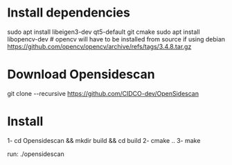 # Install dependencies
sudo apt install libeigen3-dev qt5-default git cmake
sudo apt install libopencv-dev # opencv will have to be installed from source if using debian https://github.com/opencv/opencv/archive/refs/tags/3.4.8.tar.gz

# Download Opensidescan
git clone --recursive https://github.com/CIDCO-dev/OpenSidescan


# Install
1- cd Opensidescan && mkdir build && cd build
2- cmake ..
3- make

run:
./opensidescan

